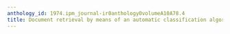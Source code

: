 ```yaml
---
anthology_id: 1974.ipm_journal-ir0anthology0volumeA10A78.4
title: Document retrieval by means of an automatic classification algorithm for citations
---
```


